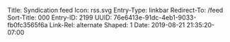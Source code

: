 Title: Syndication feed
Icon: rss.svg
Entry-Type: linkbar
Redirect-To: /feed
Sort-Title: 000
Entry-ID: 2199
UUID: 76e6413e-91dc-4eb1-9033-fb0fc3565f6a
Link-Rel: alternate
Shaped: 1
Date: 2019-08-21 21:35:20-07:00


